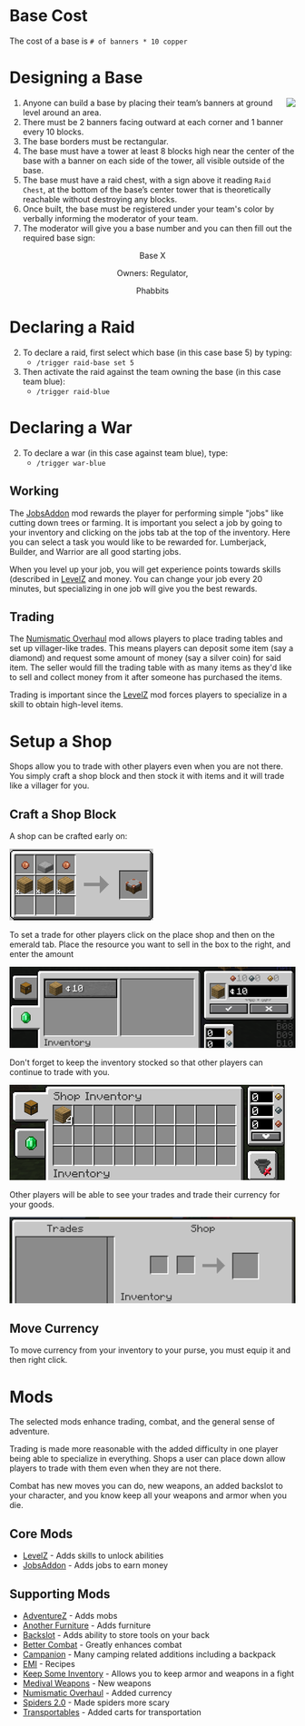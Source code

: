 # Base Cost
The cost of a base is `# of banners * 10 copper`

# Designing a Base
<img style="float: right;" src="/emmm/base.png">

1. Anyone can build a base by placing their team’s banners at ground level around an area.
2. There must be 2 banners facing outward at each corner and 1 banner every 10 blocks.
3. The base borders must be rectangular.
4. The base must have a tower at least 8 blocks high near the center of the base with a banner on each side of the tower, all visible outside of the base.
5. The base must have a raid chest, with a sign above it reading `Raid Chest`, at the bottom of the base’s center tower that is theoretically reachable without destroying any blocks.
7. Once built, the base must be registered under your team's color by verbally informing the moderator of your team.
8. The moderator will give you a base number and you can then fill out the required base sign:
<p style="text-align: center;">Base X</p>
<p style="text-align: center;">Owners: Regulator,</p>
<p style="text-align: center;">Phabbits</p>

# Declaring a Raid

2. To declare a raid, first select which base (in this case base 5) by typing:
    - `/trigger raid-base set 5`
3. Then activate the raid against the team owning the base (in this case team blue):
    - `/trigger raid-blue`

# Declaring a War

2. To declare a war (in this case against team blue), type:
    - `/trigger war-blue`

## Working
The [JobsAddon](/emmm/jobs-addon/) mod rewards the player for performing simple "jobs" like cutting down trees or farming. It is important you select a job by going to your inventory and clicking on the jobs tab at the top of the inventory. Here you can select a task you would like to be rewarded for. Lumberjack, Builder, and Warrior are all good starting jobs.

When you level up your job, you will get experience points towards skills (described in [LevelZ](/emmm/levelz/) and money. You can change your job every 20 minutes, but specializing in one job will give you the best rewards.

## Trading
The [Numismatic Overhaul](https://docs.wispforest.io/numismatic-overhaul/home/) mod allows players to place trading tables and set up villager-like trades. This means players can deposit some item (say a diamond) and request some amount of money (say a silver coin) for said item. The seller would fill the trading table with as many items as they'd like to sell and collect money from it after someone has purchased the items.

Trading is important since the [LevelZ](/emmm/levelz/) mod forces players to specialize in a skill to obtain high-level items.

# Setup a Shop
Shops allow you to trade with other players even when you are not there. You simply craft a shop block and then stock it with items and it will trade like a villager for you.

## Craft a Shop Block
A shop can be crafted early on:

![Shop recipe](shop_recipe.png "Shop Recipe")

To set a trade for other players click on the place shop and then on the emerald tab. Place the resource you want to sell in the box to the right, and enter the amount

![Shop setup](shop_setup_1.png "Shop Setup")

Don't forget to keep the inventory stocked so that other players can continue to trade with you.

![Shop inventory](shop_inventory.png "Shop Inventory")

Other players will be able to see your trades and trade their currency for your goods.

![Shop trade](shop_trade.png "Shop Trade")

## Move Currency
To move currency from your inventory to your purse, you must equip it and then right click.

# Mods

The selected mods enhance trading, combat, and the general sense of adventure.

Trading is made more reasonable with the added difficulty in one player being able to specialize in everything. Shops a user can place down allow players to trade with them even when they are not there.

Combat has new moves you can do, new weapons, an added backslot to your character, and you know keep all your weapons and armor when you die.

## Core Mods
- [LevelZ](/emmm/levelz/) - Adds skills to unlock abilities
- [JobsAddon](/emmm/jobs-addon/) - Adds jobs to earn money

## Supporting Mods
- [AdventureZ](https://globoxwiki.com/mods/adventurez/) - Adds mobs
- [Another Furniture](https://www.curseforge.com/minecraft/mc-mods/another-furniture) - Adds furniture
- [Backslot](https://globoxwiki.com/mods/backslot/) - Adds ability to store tools on your back
- [Better Combat](https://github.com/ZsoltMolnarrr/BetterCombat) - Greatly enhances combat
- [Campanion](https://www.curseforge.com/minecraft/mc-mods/campanion) - Many camping related additions including a backpack
- [EMI](https://www.curseforge.com/minecraft/mc-mods/emi) - Recipes
- [Keep Some Inventory](https://shaders-pre-product.modrinth.com/mod/keep-some-inventory) - Allows you to keep armor and weapons in a fight
- [Medival Weapons](https://globoxwiki.com/) - New weapons
- [Numismatic Overhaul](https://docs.wispforest.io/numismatic-overhaul/home/) - Added currency
- [Spiders 2.0](https://www.curseforge.com/minecraft/mc-mods/spiders-2-0) - Made spiders more scary
- [Transportables](https://www.curseforge.com/minecraft/mc-mods/grims-transportables) - Added carts for transportation
